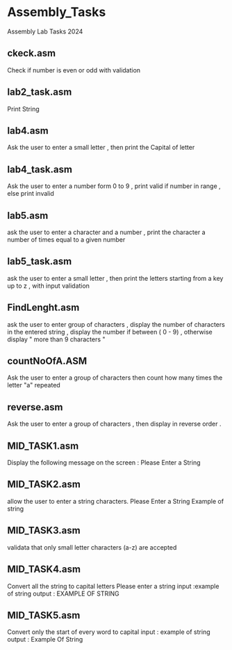 # Assembly_Tasks
Assembly Lab Tasks 2024

## ckeck.asm
Check if number is even or odd with validation

## lab2_task.asm
Print String 

## lab4.asm
Ask the user to enter a small letter , then print the Capital of letter 

## lab4_task.asm
Ask the user to enter a number form 0 to 9 , print valid if number in range , else print invalid

## lab5.asm
ask the user to enter a character and a number , print the character a number of times equal to a given number

## lab5_task.asm
ask the user to enter a small letter , then print the letters starting from a key up to z , with input validation 

## FindLenght.asm
ask the user to enter group of characters , display the number of characters in the entered string , display the number if between ( 0 - 9) , otherwise display " more than 9 characters " 

## countNoOfA.ASM
Ask the user to enter a group of characters then count how many times the letter "a" repeated

## reverse.asm
Ask the user to enter a group of characters , then display in reverse order .

## MID_TASK1.asm
Display the following message on the screen :
Please Enter a String 

## MID_TASK2.asm 
allow the user to enter a string characters.
Please Enter a String
Example of string

## MID_TASK3.asm
validata that only small letter characters (a-z) are accepted

## MID_TASK4.asm
Convert all the string to capital letters 
Please enter a string 
input :example of string 
output : EXAMPLE OF STRING

## MID_TASK5.asm
Convert only the start of every word to capital 
input : example of string 
output : Example Of String




